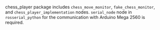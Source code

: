 chess_player package includes `chess_move_monitor`, `fake_chess_monitor`, and `chess_player_implementation` nodes. `serial_node` node in `rosserial_python` for the communication with Arduino Mega 2560 is required.

